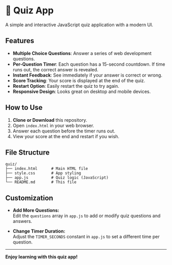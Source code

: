 # 🧩 Quiz App

A simple and interactive JavaScript quiz application with a modern UI.

## Features

- **Multiple Choice Questions**: Answer a series of web development questions.
- **Per-Question Timer**: Each question has a 15-second countdown. If time runs out, the correct answer is revealed.
- **Instant Feedback**: See immediately if your answer is correct or wrong.
- **Score Tracking**: Your score is displayed at the end of the quiz.
- **Restart Option**: Easily restart the quiz to try again.
- **Responsive Design**: Looks great on desktop and mobile devices.

## How to Use

1. **Clone or Download** this repository.
2. Open `index.html` in your web browser.
3. Answer each question before the timer runs out.
4. View your score at the end and restart if you wish.

## File Structure

```
quiz/
├── index.html      # Main HTML file
├── style.css       # App styling
├── app.js          # Quiz logic (JavaScript)
└── README.md       # This file
```

## Customization

- **Add More Questions:**  
  Edit the `questions` array in `app.js` to add or modify quiz questions and answers.

- **Change Timer Duration:**  
  Adjust the `TIMER_SECONDS` constant in `app.js` to set a different time per question.


---

**Enjoy learning with this quiz app!**